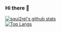 ### Hi there 👋

[![squi2rel's github stats](https://github-readme-stats.vercel.app/api?username=squi2rel&bg_color=45,fad0c4,fad1ff)](https://github.com/anuraghazra/github-readme-stats)<br>
[![Top Langs](https://github-readme-stats.vercel.app/api/top-langs/?username=squi2rel&bg_color=45,fad0c4,fad1ff)](https://github.com/anuraghazra/github-readme-stats)
